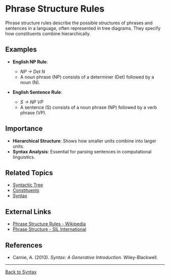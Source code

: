 # Phrase Structure Rules

Phrase structure rules describe the possible structures of phrases and sentences in a language, often represented in tree diagrams. They specify how constituents combine hierarchically.

## Examples

- **English NP Rule**:
  - *NP → Det N*
  - A noun phrase (NP) consists of a determiner (Det) followed by a noun (N).

- **English Sentence Rule**:
  - *S → NP VP*
  - A sentence (S) consists of a noun phrase (NP) followed by a verb phrase (VP).

## Importance

- **Hierarchical Structure**: Shows how smaller units combine into larger units.
- **Syntax Analysis**: Essential for parsing sentences in computational linguistics.

## Related Topics

- [Syntactic Tree](Syntactic-Tree.md)
- [Constituents](Constituents.md)
- [Syntax](Syntax.md)

## External Links

- [Phrase Structure Rules - Wikipedia](https://en.wikipedia.org/wiki/Phrase_structure_rules)
- [Phrase Structure - SIL International](https://glossary.sil.org/term/phrase-structure)

## References

- Carnie, A. (2013). *Syntax: A Generative Introduction*. Wiley-Blackwell.

---

[Back to Syntax](README.md)
